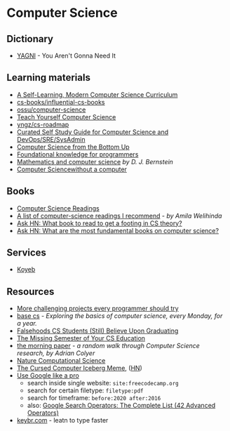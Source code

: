 # Computer Science

## Dictionary

- [YAGNI](https://wiki.c2.com/?YouArentGonnaNeedIt) - You Aren't Gonna Need It

## Learning materials

* [A Self-Learning, Modern Computer Science Curriculum](https://functionalcs.github.io/curriculum/#org71f231a)
* [cs-books/influential-cs-books](https://github.com/cs-books/influential-cs-books#readme)
* [ossu/computer-science](https://github.com/ossu/computer-science#readme)
* [Teach Yourself Computer Science](https://teachyourselfcs.com/)
* [yngz/cs-roadmap](https://github.com/yngz/cs-roadmap#readme)
* [Curated Self Study Guide for Computer Science and DevOps/SRE/SysAdmin](https://sharjeelsayed.github.io/selfupgradeitprof.txt)
* [Computer Science from the Bottom Up](https://www.bottomupcs.com/)
* [Foundational knowledge for programmers](https://github.com/err0r500/foundational-knowledge-for-programmers)
* [Mathematics and computer science](notion://www.notion.so/matousdz/cr.yp.to/djb.html) _by D. J. Bernstein_
* [Computer Sciencewithout a computer](https://csunplugged.org/en/)

## Books

* [Computer Science Readings](https://github.com/erikgrinaker/readings)
* [A list of computer-science readings I recommend](https://github.com/amilajack/reading) - _by Amila Welihinda_
* [Ask HN: What book to read to get a footing in CS theory?](https://news.ycombinator.com/item?id=20729252)
* [Ask HN: What are the most fundamental books on computer science?](https://news.ycombinator.com/item?id=21311302)

## Services

- [Koyeb](https://www.koyeb.com)

## Resources

- [More challenging projects every programmer should try](https://web.eecs.utk.edu/~azh/blog/morechallengingprojects.html)
- [base cs](https://medium.com/basecs) - *Exploring the basics of computer science, every Monday, for a year.*
- [Falsehoods CS Students (Still) Believe Upon Graduating](https://www.netmeister.org/blog/cs-falsehoods.html)
- [The Missing Semester of Your CS Education](https://missing.csail.mit.edu/)
- [the morning paper](https://blog.acolyer.org/) - *a random walk through Computer Science research, by Adrian Colyer*
- [Nature Computational Science](https://www.nature.com/natcomputsci)
- [The Cursed Computer Iceberg Meme](https://suricrasia.online/iceberg/), ([HN](https://news.ycombinator.com/item?id=26766722))
- [Use Google like a pro](https://markodenic.com/use-google-like-a-pro/)
  - search inside single website: `site:freecodecamp.org`
  - search for certain filetype: `filetype:pdf`
  - search for timeframe: `before:2020 after:2016`
  - also: [Google Search Operators: The Complete List (42 Advanced Operators)](https://ahrefs.com/blog/google-advanced-search-operators/)
- [keybr.com](https://www.keybr.com/) - leatn to type faster


